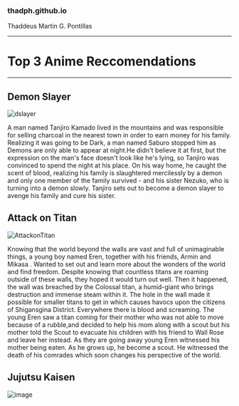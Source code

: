 
### thadph.github.io
Thaddeus Martin G. Pontillas

---------------------------------------------------------------------------- 
# Top 3 Anime Reccomendations
----------------------------------------------------------------------------
## Demon Slayer
![dslayer](https://github.com/thadph/thadph.github.io/assets/151606286/7e06b78b-9862-4c15-ad01-2bd8dec3cf87)  


 
  <td>
 A man named Tanjiro Kamado lived in the mountains and was responsible for selling charcoal in the nearest town in order to earn money for his family. Realizing it was going to be Dark, a man named Saburo stopped him as Demons are only able to appear at night.He didn't believe it at first, but the expression on the man's face doesn't look like he's lying, so Tanjiro was convinced to spend the night at his place. On his way home, he caught the scent of blood, realizing his family is slaughtered mercilessly by a demon and only one member of the family survived -  and his sister Nezuko, who is turning into a demon slowly. Tanjiro sets out to become a demon slayer to avenge his family and cure his sister. 
 
## Attack on Titan
![AttackonTitan](https://github.com/thadph/thadph.github.io/assets/151606286/840f0b29-ff83-493e-99b2-fe1b5956d10b)









Knowing that the world beyond the walls are vast and full of unimaginable things, a young boy named Eren, together with his friends, Armin and Mikasa . Wanted to set out and learn more about the wonders of the world and find freedom. Despite knowing that countless titans are roaming outside of these walls, they hoped it would turn out well. Then it happened, the wall was breached by the Colossal titan, a humid-giant who brings destruction and immense steam within it. The hole in the wall made it possible for smaller titans to get in which causes havocs upon the citizens of Shigansgina District. Everywhere there is blood and screaming. The young Eren saw a titan coming for their mother who was not able to move because of a rubble,and decided to help his mom along with a scout but his mother told the Scout to evacuate his children with his friend to Wall Rose and leave her instead. As they are going away young Eren witnessed his mother being eaten. As he grows up, he become a scout. He witnessed the death of his comrades which soon changes his perspective of the world. 
 </td>
  <td>
	  
## Jujutsu Kaisen
![image](https://github.com/thadph/thadph.github.io/assets/151606286/d9744785-f0c4-46bd-8468-4ed172f339b2)


  </td>

